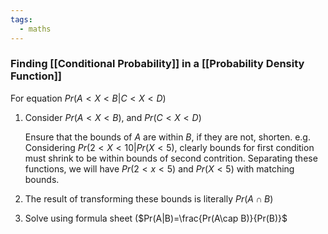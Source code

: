 ```yaml
---
tags:
  - maths
---
```

### Finding [[Conditional Probability]] in a [[Probability Density Function]]

For equation $Pr(A<X<B | C<X<D)$
1. Consider $Pr(A<X<B)$, and $Pr(C<X<D)$ 

	Ensure that the bounds of $A$ are within $B$, if they are not, shorten. 
	e.g. Considering $Pr(2<X<10|Pr(X<5)$, clearly bounds for first condition must shrink to be within bounds of second contrition. Separating these functions, we will have
	$Pr(2<x<5)$ and $Pr(X<5)$ with matching bounds. 
2. The result of transforming these bounds is literally $Pr(A\cap B)$
3. Solve using formula sheet ($Pr(A|B)=\frac{Pr(A\cap B)}{Pr(B)}$
